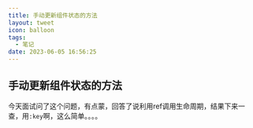 ```yaml
---
title: 手动更新组件状态的方法
layout: tweet
icon: balloon
tags:
  - 笔记
date: 2023-06-05 16:56:25
---
```

## 手动更新组件状态的方法
今天面试问了这个问题，有点蒙，回答了说利用ref调用生命周期，结果下来一查，用`:key`啊，这么简单。。。。